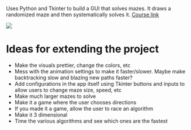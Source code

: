 

Uses Python and Tkinter to build a GUI that solves mazes. It draws a randomized maze and then systematically solves it. [Course link](https://www.boot.dev/courses/build-maze-solver-python)

![](https://storage.googleapis.com/qvault-webapp-dynamic-assets/course_assets/RehzDga.gif)

# Ideas for extending the project

- Make the visuals prettier, change the colors, etc
- Mess with the animation settings to make it faster/slower. Maybe make backtracking slow and blazing new paths faster?
- Add configurations in the app itself using Tkinter buttons and inputs to allow users to change maze size, speed, etc
- Make much larger mazes to solve
- Make it a game where the user chooses directions
- If you made it a game, allow the user to race an algorithm
- Make it 3 dimensional
- Time the various algorithms and see which ones are the fastest
